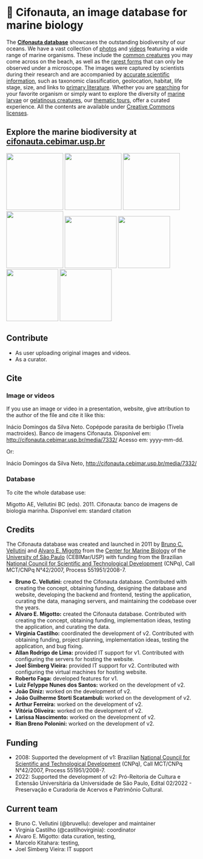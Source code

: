 # :ocean: Cifonauta, an image database for marine biology

The **[Cifonauta database](http://cifonauta.cebimar.usp.br/)** showcases the outstanding biodiversity of our oceans.
We have a vast collection of [photos](http://cifonauta.cebimar.usp.br/search/?datatype=photo) and [videos](http://cifonauta.cebimar.usp.br/search/?datatype=video) featuring a wide range of marine organisms. These include the [common creatures](http://cifonauta.cebimar.usp.br/media/9442/) you may come across on the beach, as well as the [rarest forms](http://cifonauta.cebimar.usp.br/media/9147/) that can only be observed under a microscope.
The images were captured by scientists during their research and are accompanied by [accurate scientific information](http://cifonauta.cebimar.usp.br/tags/), such as taxonomic classification, geolocation, habitat, life stage, size, and links to [primary literature](http://cifonauta.cebimar.usp.br/literature/).
Whether you are [searching](http://cifonauta.cebimar.usp.br/search/) for your favorite organism or simply want to explore the diversity of [marine larvae](http://cifonauta.cebimar.usp.br/tour/larvas-marinhas/) or [gelatinous creatures](http://cifonauta.cebimar.usp.br/tour/aguas-vivas-e-outras-criaturas-gelatinosas/), our [thematic tours](http://cifonauta.cebimar.usp.br/tours/), offer a curated experience.
All the contents are available under [Creative Commons licenses](http://creativecommons.org/licenses/).

## Explore the marine biodiversity at [cifonauta.cebimar.usp.br](http://cifonauta.cebimar.usp.br/)

<a href="http://cifonauta.cebimar.usp.br/media/6692/"><img src="http://cifonauta.cebimar.usp.br/site_media/aem_RBkyCp_cover.jpg" height="150px"></a>
<a href="http://cifonauta.cebimar.usp.br/media/3033/"><img src="http://cifonauta.cebimar.usp.br/site_media/aem_fXBYda_cover.jpg" height="150px"></a>
<a href="http://cifonauta.cebimar.usp.br/media/4924/"><img src="http://cifonauta.cebimar.usp.br/site_media/aem_TkKZgx_cover.jpg" height="150px"></a>
<a href="http://cifonauta.cebimar.usp.br/media/1882/"><img src="http://cifonauta.cebimar.usp.br/site_media/aem_r33pVK_cover.jpg" height="150px"></a>
<a href="http://cifonauta.cebimar.usp.br/media/9362/"><img src="http://cifonauta.cebimar.usp.br/site_media/aem_SO5w7N_cover.jpg" height="137px"></a>
<a href="http://cifonauta.cebimar.usp.br/media/9972/"><img src="http://cifonauta.cebimar.usp.br/site_media/aem_yUcBzx_cover.jpg" height="137px"></a>
<a href="http://cifonauta.cebimar.usp.br/media/2425/"><img src="http://cifonauta.cebimar.usp.br/site_media/aem_dIPsvR_cover.jpg" height="137px"></a>
<a href="http://cifonauta.cebimar.usp.br/media/5683/"><img src="http://cifonauta.cebimar.usp.br/site_media/aem_jYEPs1_cover.jpg" height="137px"></a>

## Contribute

- As user uploading original images and videos.
- As a curator.

## Cite

### Image or videos

If you use an image or video in a presentation, website, give attribution to the author of the file and cite it like this:

Inácio Domingos da Silva Neto. Copépode parasita de berbigão (Tivela mactroides). Banco de imagens Cifonauta. Disponível em: http://cifonauta.cebimar.usp.br/media/7332/ Acesso em: yyyy-mm-dd.

Or:

Inácio Domingos da Silva Neto, http://cifonauta.cebimar.usp.br/media/7332/

### Database

To cite the whole database use:

Migotto AE, Vellutini BC (eds). 2011. Cifonauta: banco de imagens de biologia marinha. Disponível em:
standard citation

## Credits

The Cifonauta database was created and launched in 2011 by [Bruno C. Vellutini](https://brunovellutini.com/) and [Alvaro E. Migotto](http://cebimar.usp.br/pt/quem-somos/equipe/academica) from the [Center for Marine Biology](http://cebimar.usp.br/) of the [University of São Paulo](http://www.usp.br/) (CEBIMar/USP) with funding from the Brazilian [National Council for Scientific and Technological Development](https://www.gov.br/cnpq/) (CNPq), Call MCT/CNPq N°42/2007, Process 551951/2008-7.

- **Bruno C. Vellutini:** created the Cifonauta database. Contributed with creating the concept, obtaining funding, designing the database and website, developing the backend and frontend, testing the application, curating the data, managing servers, and maintaining the codebase over the years.
- **Alvaro E. Migotto:** created the Cifonauta database. Contributed with creating the concept, obtaining funding, implementation ideas, testing the application, and curating the data.
- **Virginia Castilho:** coordinated the development of v2. Contributed with obtaining funding, project planning, implementation ideas, testing the application, and bug fixing.
- **Allan Rodrigo de Lima:** provided IT support for v1. Contributed with configuring the servers for hosting the website.
- **Joel Simberg Vieira:** provided IT support for v2. Contributed with configuring the virtual machines for hosting website.
- **Roberto Faga:** developed features for v1.
- **Luiz Felyppe Nunes dos Santos:** worked on the development of v2.
- **João Diniz:** worked on the development of v2.
- **João Guilherme Storti Scatambuli:** worked on the development of v2.
- **Arthur Ferreira:** worked on the development of v2.
- **Vitória Oliveira:** worked on the development of v2.
- **Larissa Nascimento:** worked on the development of v2.
- **Rian Breno Polonini:** worked on the development of v2.

## Funding

- 2008: Supported the development of v1: Brazilian [National Council for Scientific and Technological Development](https://www.gov.br/cnpq/) (CNPq), Call MCT/CNPq N°42/2007, Process 551951/2008-7.
- 2022: Supported the development of v2: Pró-Reitoria de Cultura e Extensão Universitária da Universidade de São Paulo, Edital 02/2022 - Preservação e Curadoria de Acervos e Patrimônio Cultural.

## Current team

- Bruno C. Vellutini (@bruvellu): developer and maintainer
- Virginia Castilho (@castilhovirginia): coordinator
- Alvaro E. Migotto: data curation, testing, 
- Marcelo Kitahara: testing, 
- Joel Simberg Vieira: IT support

